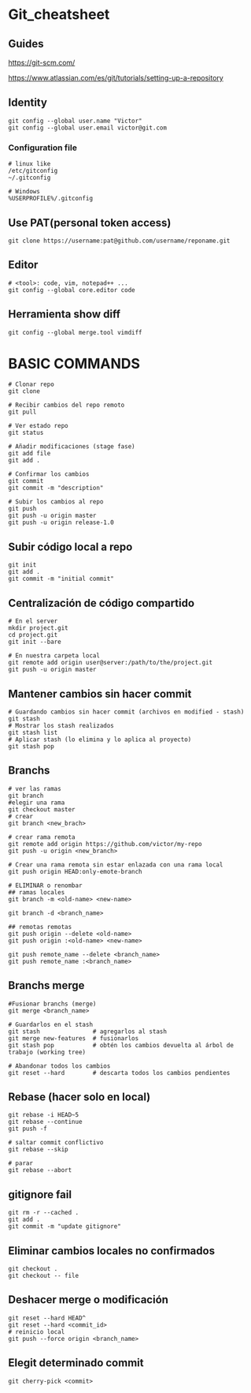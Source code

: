 # Git_cheatsheet

## Guides

<https://git-scm.com/>

<https://www.atlassian.com/es/git/tutorials/setting-up-a-repository>

## Identity

    git config --global user.name "Victor"
    git config --global user.email victor@git.com

### Configuration file

    # linux like
    /etc/gitconfig
    ~/.gitconfig 
    
    # Windows
    %USERPROFILE%/.gitconfig

## Use PAT(personal token access)

    git clone https://username:pat@github.com/username/reponame.git

## Editor

    # <tool>: code, vim, notepad++ ...
    git config --global core.editor code

## Herramienta show diff

    git config --global merge.tool vimdiff

# BASIC COMMANDS

    # Clonar repo
    git clone

    # Recibir cambios del repo remoto
    git pull

    # Ver estado repo
    git status

    # Añadir modificaciones (stage fase)
    git add file
    git add . 

    # Confirmar los cambios
    git commit
    git commit -m "description"

    # Subir los cambios al repo
    git push
    git push -u origin master
    git push -u origin release-1.0

## Subir código local a repo

    git init
    git add .
    git commit -m "initial commit"

## Centralización de código compartido

    # En el server
    mkdir project.git
    cd project.git
    git init --bare

    # En nuestra carpeta local
    git remote add origin user@server:/path/to/the/project.git
    git push -u origin master

## Mantener cambios sin hacer commit

    # Guardando cambios sin hacer commit (archivos en modified - stash)
    git stash
    # Mostrar los stash realizados
    git stash list
    # Aplicar stash (lo elimina y lo aplica al proyecto)
    git stash pop

## Branchs

    # ver las ramas
    git branch
    #elegir una rama
    git checkout master
    # crear
    git branch <new_brach>

    # crear rama remota
    git remote add origin https://github.com/victor/my-repo
    git push -u origin <new_branch>

    # Crear una rama remota sin estar enlazada con una rama local
    git push origin HEAD:only-emote-branch

    # ELIMINAR o renombar
    ## ramas locales
    git branch -m <old-name> <new-name>
    
    git branch -d <branch_name>

    ## remotas remotas
    git push origin --delete <old-name>
    git push origin :<old-name> <new-name>

    git push remote_name --delete <branch_name>
    git push remote_name :<branch_name>

## Branchs merge

    #Fusionar branchs (merge)
    git merge <branch_name>

    # Guardarlos en el stash
    git stash               # agregarlos al stash
    git merge new-features  # fusionarlos
    git stash pop           # obtén los cambios devuelta al árbol de trabajo (working tree)

    # Abandonar todos los cambios
    git reset --hard        # descarta todos los cambios pendientes

## Rebase (hacer solo en local)

    git rebase -i HEAD~5
    git rebase --continue
    git push -f

    # saltar commit conflictivo
    git rebase --skip

    # parar
    git rebase --abort

## gitignore fail

    git rm -r --cached .  
    git add .
    git commit -m "update gitignore"

## Eliminar cambios locales no confirmados

    git checkout .
    git checkout -- file

## Deshacer merge o modificación

    git reset --hard HEAD^
    git reset --hard <commit_id>
    # reinicio local
    git push --force origin <branch_name>
    
## Elegit determinado commit
    
    git cherry-pick <commit>
